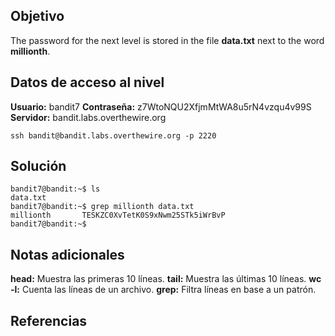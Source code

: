 ## Objetivo
The password for the next level is stored in the file **data.txt** next to the word **millionth**.
## Datos de acceso al nivel
**Usuario:** bandit7 
**Contraseña:** z7WtoNQU2XfjmMtWA8u5rN4vzqu4v99S
**Servidor:** bandit.labs.overthewire.org
```
ssh bandit@bandit.labs.overthewire.org -p 2220
```
## Solución
```
bandit7@bandit:~$ ls
data.txt
bandit7@bandit:~$ grep millionth data.txt
millionth       TESKZC0XvTetK0S9xNwm25STk5iWrBvP
bandit7@bandit:~$
```
## Notas adicionales
**head:** Muestra las primeras 10 líneas.
**tail:** Muestra las últimas 10 líneas.
**wc -l:** Cuenta las líneas de un archivo.
**grep:** Filtra líneas en base a un patrón.
## Referencias
